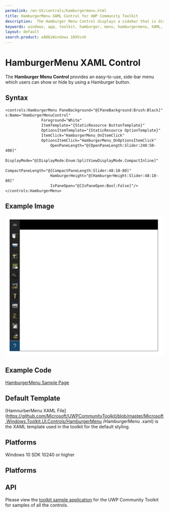 ```yaml
---
permalink: /en-US/controls/hamburgermenu.html
title: HamburgerMenu XAML Control for UWP Community Toolkit
description:  The Hamburger Menu Control displays a sidebar that is displayed by the Hamburger button       
keywords: windows, app, toolkit, hamburger, menu, hamburgermenu, XAML, control, sidebar
layout: default
search.product: eADQiWindows 10XVcnh
---
```


# HamburgerMenu XAML Control  
The **Hamburger Menu Control** provides an easy-to-use, side-bar menu which users can show or hide by using a Hamburger button.


## Syntax
```xaml
<controls:HamburgerMenu PaneBackground="@[PaneBackground:Brush:Black]" x:Name="HamburgerMenuControl"
                Foreground="White"
                ItemTemplate="{StaticResource ButtonTemplate}"
                OptionsItemTemplate="{StaticResource OptionTemplate}"
                ItemClick="HamburgerMenu_OnItemClick"
                OptionsItemClick="HamburgerMenu_OnOptionsItemClick"
					OpenPaneLength="@[OpenPaneLength:Slider:240:50-400]"
					DisplayMode="@[DisplayMode:Enum:SplitViewDisplayMode.CompactInline]"
					CompactPaneLength="@[CompactPaneLength:Slider:48:10-80]"
					HamburgerHeight="@[HamburgerHeight:Slider:48:10-80]"
					IsPaneOpen="@[IsPaneOpen:Bool:False]"/>
</controls:HamburgerMenu>
```

## Example Image
![hamburger menu animation](/resources/images/hamburgermenu.gif "Hamburger menu")

## Example Code
[HamburgerMenu Sample Page](https://github.com/Microsoft/UWPCommunityToolkit/tree/master/Microsoft.Windows.Toolkit.SampleApp/SamplePages/HamburgerMenu)

## Default Template 
[HamnurberMenu XAML File](https://github.com/Microsoft/UWPCommunityToolkit/blob/master/Microsoft.Windows.Toolkit.UI.Controls/HamburgerMenu /HamburgerMenu .xaml) is the XAML template used in the toolkit for the default styling.

## Platforms 

Windows 10 SDK 10240 or higher

## Platforms

## API
Please view the [toolkit sample application](https://github.com/Microsoft/UWPCommunityToolkit/tree/master/Microsoft.Windows.Toolkit.SampleApp) for the UWP Community Toolkit for samples of all the controls.
